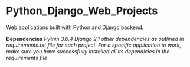 # Python_Django_Web_Projects
Web applications built with Python and Django backend.

**Dependencies**
*Pythin 3.6.4*
*Django 2.1*
*other dependencies as outlined in requirements.txt file for each project.*
*For a specific application to work, make sure you have successfully installed all its dependicies in the requirements file*
